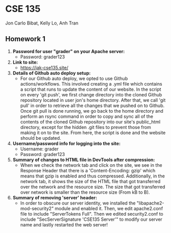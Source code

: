 # CSE 135
Jon Carlo Bibat, Kelly Lo, Anh Tran

## Homework 1
1. **Password for user "grader" on your Apache server:** 
   - Password: grader123
3. **Link to site:** 
   - https://jak-cse135.site/
5. **Details of Github auto deploy setup:** 
   - For our Github auto deploy, we opted to use Github actions/workflows. This involved creating a .yml file which contains a script that runs to update the content of our website. In the script on every 'git push', we first change directory into the cloned Github repository located in user jon's home directory. After that, we call 'git pull' in order to retrieve all the changes that we pushed on to Github. Once git pull is done running, we go back to the home directory and perform an rsync command in order to copy and sync all of the contents of the cloned Github repository into our site's public_html directory, except for the hidden .git files to prevent those from making it on to the site. From here, the script is done and the website should be updated.
6. **Username/password info for logging into the site:**
    - Username: grader
    - Password: grader123
7.  **Summary of changes to HTML file in DevTools after compression:**
    - When we check the network tab and click on the site, we see in the Response Header that there is a 'Content-Encoding: gzip' which means that gzip is enabled and thus compressed. Additionally, in the network tab, it shows the size of the HTML file that got transferred over the network and the resource size. The size that got transferred over network is smaller than the resource size (From kB to B).
8. **Summary of removing 'server' header:**
    - In order to obscure our server identity, we installed the "libapache2-mod-security2" module and enabled it. Then, we edit apache2.conf file to include "ServerTokens Full". Then we edited security2.conf to include "SecServerSignature 'CSE135 Server'" to modify our server name and lastly restarted the web server!
